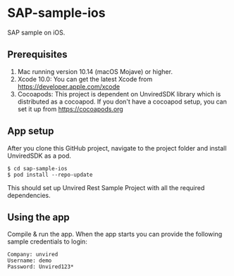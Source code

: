 # SAP-sample-ios
SAP sample on iOS. 

**Prerequisites**
-----------------
1. Mac running version 10.14 (macOS Mojave) or higher.
2. Xcode 10.0:
You can get the latest Xcode from https://developer.apple.com/xcode
3. Cocoapods:
This project is dependent on UnviredSDK library which is distributed as a cocoapod. If you don't have a cocoapod setup, you can set it up from https://cocoapods.org

**App setup**
----------------
After you clone this GitHub project, navigate to the project folder and install UnviredSDK as a pod.
```
$ cd sap-sample-ios
$ pod install --repo-update
```
This should set up Unvired Rest Sample Project with all the required dependencies.

**Using the app**
----------------
Compile & run the app. When the app starts you can provide the following sample credentials to login:
```
Company: unvired
Username: demo
Password: Unvired123*
```

